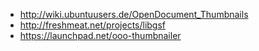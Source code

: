   * http://wiki.ubuntuusers.de/OpenDocument_Thumbnails
  * http://freshmeat.net/projects/libgsf
  * https://launchpad.net/ooo-thumbnailer